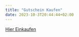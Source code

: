 ```yaml
---
title: "Gutschein Kaufen"
date: 2023-10-3T20:44:44+02:00
---
```


[Hier Einkaufen](https://sonjas-haarstyle.sumupstore.com/)
